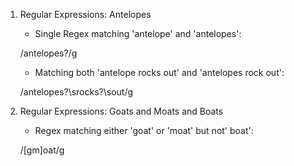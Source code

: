 1. Regular Expressions: Antelopes

    * Single Regex matching 'antelope' and 'antelopes': 
    
    /antelopes?/g

    * Matching both 'antelope rocks out' and 'antelopes rock out': 
    
    /antelopes?\srocks?\sout/g

2. Regular Expressions: Goats and Moats and Boats

    * Regex matching either 'goat' or 'moat' but not' boat':

    /[gm]oat/g
    